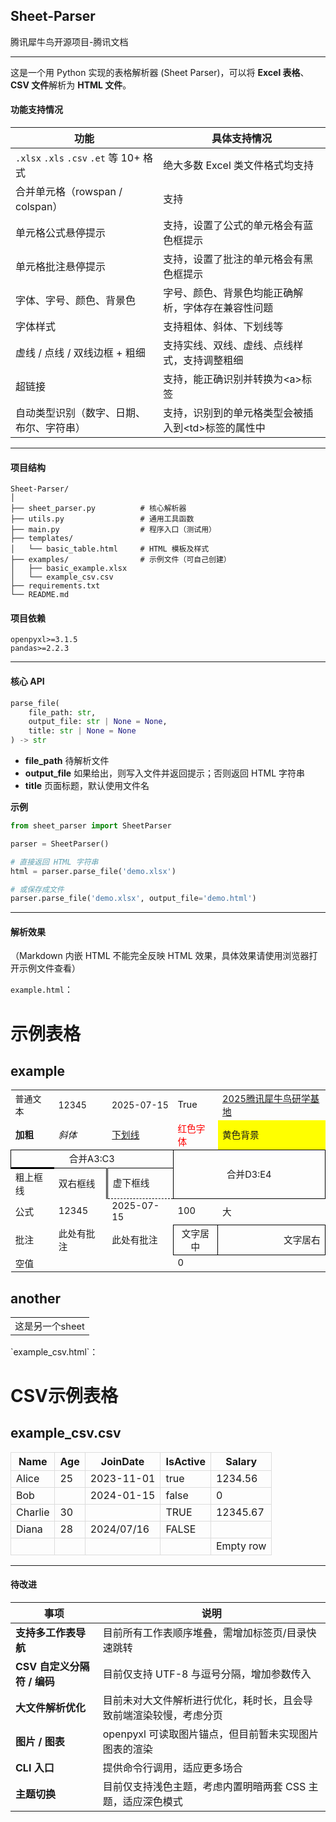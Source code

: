 ## Sheet-Parser

腾讯犀牛鸟开源项目-腾讯文档

------

这是一个用 Python 实现的表格解析器 (Sheet Parser)，可以将 **Excel 表格**、**CSV 文件**解析为 **HTML 文件**。

#### 功能支持情况

| 功能                                     | 具体支持情况                                        |
| ---------------------------------------- | --------------------------------------------------- |
| `.xlsx` `.xls` `.csv` `.et` 等 10+ 格式  | 绝大多数 Excel 类文件格式均支持                     |
| 合并单元格（rowspan / colspan）          | 支持                                                |
| 单元格公式悬停提示                       | 支持，设置了公式的单元格会有蓝色框提示              |
| 单元格批注悬停提示                       | 支持，设置了批注的单元格会有黑色框提示              |
| 字体、字号、颜色、背景色                 | 字号、颜色、背景色均能正确解析，字体存在兼容性问题  |
| 字体样式                                 | 支持粗体、斜体、下划线等                            |
| 虚线 / 点线 / 双线边框 + 粗细            | 支持实线、双线、虚线、点线样式，支持调整粗细        |
| 超链接                                   | 支持，能正确识别并转换为\<a>标签                    |
| 自动类型识别（数字、日期、布尔、字符串） | 支持，识别到的单元格类型会被插入到\<td>标签的属性中 |

------

#### 项目结构

```
Sheet-Parser/
│
├── sheet_parser.py          # 核心解析器
├── utils.py                 # 通用工具函数
├── main.py					 # 程序入口（测试用）
├── templates/
│   └── basic_table.html     # HTML 模板及样式
├── examples/                # 示例文件（可自己创建）
│   ├── basic_example.xlsx
│   └── example_csv.csv
├── requirements.txt
└── README.md
```

#### 项目依赖

```
openpyxl>=3.1.5
pandas>=2.2.3
```

------

#### 核心 API

```python
parse_file(
    file_path: str,
    output_file: str | None = None,
    title: str | None = None
) -> str
```

- **file_path**  待解析文件
- **output_file**  如果给出，则写入文件并返回提示；否则返回 HTML 字符串
- **title**  页面标题，默认使用文件名

**示例**

```python
from sheet_parser import SheetParser

parser = SheetParser()

# 直接返回 HTML 字符串
html = parser.parse_file('demo.xlsx')

# 或保存成文件
parser.parse_file('demo.xlsx', output_file='demo.html')
```

------

#### 解析效果

（Markdown 内嵌 HTML 不能完全反映 HTML 效果，具体效果请使用浏览器打开示例文件查看）

`example.html`：

<h1>示例表格</h1>
<div class="sheet-container"><h2 class="sheet-title">example</h2><table class="sheet-table"><tbody><tr><td class="" colspan="1" rowspan="1" style="font-size: 10.5pt; vertical-align: center">普通文本</td><td class="numeric-cell" colspan="1" rowspan="1" style="font-size: 10.5pt; vertical-align: center">12345</td><td class="date-cell" colspan="1" rowspan="1" style="font-size: 10.5pt; vertical-align: center">2025-07-15</td><td class="boolean-cell" colspan="1" rowspan="1" style="font-size: 11.0pt; vertical-align: center">True</td><td class="" colspan="1" rowspan="1" style="text-decoration: underline; color: #0000FF; font-size: 11.0pt; vertical-align: center"><a href="https://docs.qq.com/aio/DTk1wUUFHUkZCQkZN?p=kBrlITmKIZYap9DtpMNaox" target="_blank">2025腾讯犀牛鸟研学基地</a></td></tr><tr><td class="" colspan="1" rowspan="1" style="font-weight: bold; font-size: 11.0pt; vertical-align: center">加粗</td><td class="" colspan="1" rowspan="1" style="font-style: italic; font-size: 11.0pt; vertical-align: center">斜体</td><td class="" colspan="1" rowspan="1" style="text-decoration: underline; font-size: 11.0pt; vertical-align: center">下划线</td><td class="" colspan="1" rowspan="1" style="color: #FF0000; font-size: 11.0pt; vertical-align: center">红色字体</td><td class="" colspan="1" rowspan="1" style="font-size: 11.0pt; background-color: #FFFF00; vertical-align: center">黄色背景</td></tr><tr><td class="merged-cell" colspan="3" rowspan="1" style="font-size: 11.0pt; border-left: solid 1px black; border-right: solid 1px black; border-top: solid 1px black; border-bottom: solid 1px black; text-align: center; vertical-align: center">合并A3:C3</td><td class="merged-cell" colspan="2" rowspan="2" style="font-size: 11.0pt; border-left: solid 1px black; border-right: solid 1px black; border-top: solid 1px black; border-bottom: solid 1px black; text-align: center; vertical-align: center">合并D3:E4</td></tr><tr><td class="" colspan="1" rowspan="1" style="font-size: 11.0pt; border-top: solid 3px black; vertical-align: center">粗上框线</td><td class="" colspan="1" rowspan="1" style="font-size: 11.0pt; border-right: double 3px black; vertical-align: center">双右框线</td><td class="" colspan="1" rowspan="1" style="font-size: 11.0pt; border-bottom: dashed 1px black; vertical-align: center">虚下框线</td></tr><tr><td class="" colspan="1" rowspan="1" style="font-size: 11.0pt; vertical-align: center">公式</td><td class="numeric-cell    formula-cell" data-formula="=B1" colspan="1" rowspan="1" style="font-size: 11.0pt; vertical-align: center">12345</td><td class="date-cell   formula-cell" data-formula="=TODAY()" colspan="1" rowspan="1" style="font-size: 11.0pt; vertical-align: center">2025-07-15</td><td class="numeric-cell" colspan="1" rowspan="1" style="font-size: 11.0pt; vertical-align: center">100</td><td class="formula-cell" data-formula="=IF(D5&gt;50,&quot;大&quot;,&quot;小&quot;)" colspan="1" rowspan="1" style="font-size: 11.0pt; vertical-align: center">大</td></tr><tr><td class="" colspan="1" rowspan="1" style="font-size: 11.0pt; vertical-align: center">批注</td><td class="commented-cell" data-comment="user:
这是批注" colspan="1" rowspan="1" style="font-size: 11.0pt; vertical-align: center"><span class="comment" data-comment="user:
这是批注">此处有批注</span></td><td class="commented-cell formula-cell" data-comment="user:
这是批注，这里也有公式" data-formula="=B6" colspan="1" rowspan="1" style="font-size: 11.0pt; vertical-align: center"><span class="comment" data-comment="user:
这是批注，这里也有公式">此处有批注</span></td><td class="" colspan="1" rowspan="1" style="font-size: 11.0pt; border-left: solid 1px black; border-right: solid 1px black; border-top: solid 1px black; border-bottom: solid 1px black; text-align: center; vertical-align: center">文字居中</td><td class="" colspan="1" rowspan="1" style="font-size: 11.0pt; border-left: solid 1px black; border-right: solid 1px black; border-top: solid 1px black; border-bottom: solid 1px black; text-align: right; vertical-align: center">文字居右</td></tr><tr><td class="" colspan="1" rowspan="1" style="font-size: 11.0pt; vertical-align: center">空值</td><td class="formula-cell" data-formula="=NA()" colspan="1" rowspan="1" style="font-size: 11.0pt; vertical-align: center"></td><td class="formula-cell" data-formula="=&quot;&quot;" colspan="1" rowspan="1" style="font-size: 11.0pt; vertical-align: center"></td><td class="numeric-cell" colspan="1" rowspan="1" style="font-size: 11.0pt; vertical-align: center">0</td><td class="" colspan="1" rowspan="1" style="font-size: 10.5pt; vertical-align: center"></td></tr></tbody></table></div><div class="sheet-container"><h2 class="sheet-title">another</h2><table class="sheet-table"><tbody><tr><td class="" colspan="1" rowspan="1" style="font-size: 11.0pt; vertical-align: center">这是另一个sheet</td></tr></tbody></table></div>
`example_csv.html`：

<h1>CSV示例表格</h1>
<div class="sheet-container"><h2 class="sheet-title">example_csv.csv</h2><table class="sheet-table"><thead><tr><th class="" colspan="1" rowspan="1" style="border: 1px solid #ddd;">Name</th><th class="" colspan="1" rowspan="1" style="border: 1px solid #ddd;">Age</th><th class="" colspan="1" rowspan="1" style="border: 1px solid #ddd;">JoinDate</th><th class="" colspan="1" rowspan="1" style="border: 1px solid #ddd;">IsActive</th><th class="" colspan="1" rowspan="1" style="border: 1px solid #ddd;">Salary</th></tr></thead><tbody><tr><td class="" colspan="1" rowspan="1" style="border: 1px solid #ddd;">Alice</td><td class="numeric-cell" colspan="1" rowspan="1" style="border: 1px solid #ddd;">25</td><td class="date-cell" colspan="1" rowspan="1" style="border: 1px solid #ddd;">2023-11-01</td><td class="boolean-cell" colspan="1" rowspan="1" style="border: 1px solid #ddd;">true</td><td class="numeric-cell" colspan="1" rowspan="1" style="border: 1px solid #ddd;">1234.56</td></tr><tr><td class="" colspan="1" rowspan="1" style="border: 1px solid #ddd;">Bob</td><td class="" colspan="1" rowspan="1" style="border: 1px solid #ddd;"></td><td class="date-cell" colspan="1" rowspan="1" style="border: 1px solid #ddd;">2024-01-15</td><td class="boolean-cell" colspan="1" rowspan="1" style="border: 1px solid #ddd;">false</td><td class="numeric-cell" colspan="1" rowspan="1" style="border: 1px solid #ddd;">0</td></tr><tr><td class="" colspan="1" rowspan="1" style="border: 1px solid #ddd;">Charlie</td><td class="numeric-cell" colspan="1" rowspan="1" style="border: 1px solid #ddd;">30</td><td class="" colspan="1" rowspan="1" style="border: 1px solid #ddd;"></td><td class="boolean-cell" colspan="1" rowspan="1" style="border: 1px solid #ddd;">TRUE</td><td class="numeric-cell" colspan="1" rowspan="1" style="border: 1px solid #ddd;">12345.67</td></tr><tr><td class="" colspan="1" rowspan="1" style="border: 1px solid #ddd;">Diana</td><td class="numeric-cell" colspan="1" rowspan="1" style="border: 1px solid #ddd;">28</td><td class="" colspan="1" rowspan="1" style="border: 1px solid #ddd;">2024/07/16</td><td class="boolean-cell" colspan="1" rowspan="1" style="border: 1px solid #ddd;">FALSE</td><td class="" colspan="1" rowspan="1" style="border: 1px solid #ddd;"></td></tr><tr><td class="" colspan="1" rowspan="1" style="border: 1px solid #ddd;"></td><td class="" colspan="1" rowspan="1" style="border: 1px solid #ddd;"></td><td class="" colspan="1" rowspan="1" style="border: 1px solid #ddd;"></td><td class="" colspan="1" rowspan="1" style="border: 1px solid #ddd;"></td><td class="" colspan="1" rowspan="1" style="border: 1px solid #ddd;">Empty row</td></tr></tbody></table></div>

------

#### 待改进

| 事项                  | 说明                                |
|---------------------|-----------------------------------|
| **支持多工作表导航**        | 目前所有工作表顺序堆叠，需增加标签页/目录快速跳转         |
| **CSV 自定义分隔符 / 编码** | 目前仅支持 UTF-8 与逗号分隔，增加参数传入          |
| **大文件解析优化**         | 目前未对大文件解析进行优化，耗时长，且会导致前端渲染较慢，考虑分页 |
| **图片 / 图表**         | openpyxl 可读取图片锚点，但目前暂未实现图片图表的渲染   |
| **CLI 入口**          | 提供命令行调用，适应更多场合                    |
| **主题切换**            | 目前仅支持浅色主题，考虑内置明暗两套 CSS 主题，适应深色模式  |
